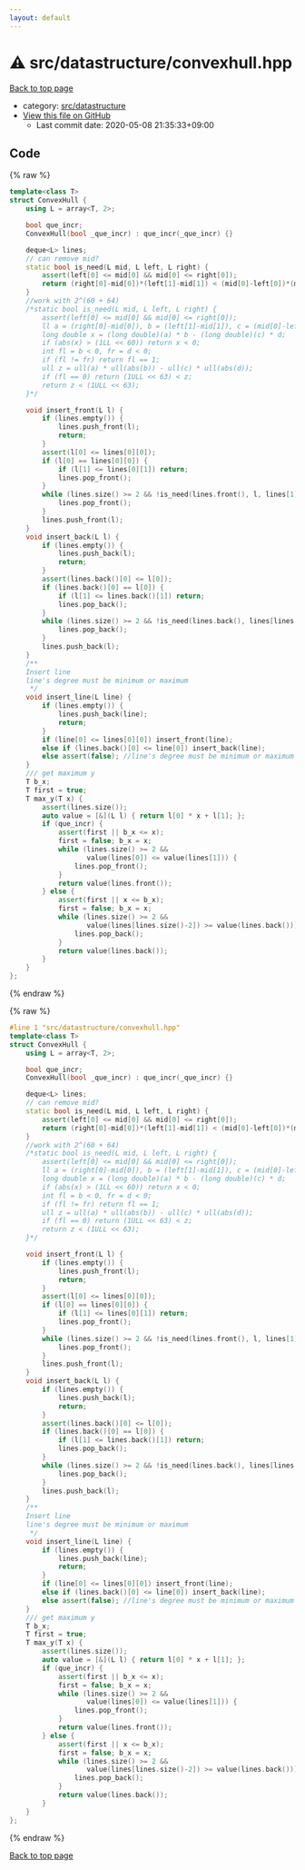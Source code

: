 ```yaml
---
layout: default
---
```


<!-- mathjax config similar to math.stackexchange -->
<script type="text/javascript" async
  src="https://cdnjs.cloudflare.com/ajax/libs/mathjax/2.7.5/MathJax.js?config=TeX-MML-AM_CHTML">
</script>
<script type="text/x-mathjax-config">
  MathJax.Hub.Config({
    TeX: { equationNumbers: { autoNumber: "AMS" }},
    tex2jax: {
      inlineMath: [ ['$','$'] ],
      processEscapes: true
    },
    "HTML-CSS": { matchFontHeight: false },
    displayAlign: "left",
    displayIndent: "2em"
  });
</script>

<script type="text/javascript" src="https://cdnjs.cloudflare.com/ajax/libs/jquery/3.4.1/jquery.min.js"></script>
<script src="https://cdn.jsdelivr.net/npm/jquery-balloon-js@1.1.2/jquery.balloon.min.js" integrity="sha256-ZEYs9VrgAeNuPvs15E39OsyOJaIkXEEt10fzxJ20+2I=" crossorigin="anonymous"></script>
<script type="text/javascript" src="../../../assets/js/copy-button.js"></script>
<link rel="stylesheet" href="../../../assets/css/copy-button.css" />


# :warning: src/datastructure/convexhull.hpp

<a href="../../../index.html">Back to top page</a>

* category: <a href="../../../index.html#057cdb199a48f765d2786c323ec11d3a">src/datastructure</a>
* <a href="{{ site.github.repository_url }}/blob/master/src/datastructure/convexhull.hpp">View this file on GitHub</a>
    - Last commit date: 2020-05-08 21:35:33+09:00




## Code

<a id="unbundled"></a>
{% raw %}
```cpp
template<class T>
struct ConvexHull {
    using L = array<T, 2>;

    bool que_incr;
    ConvexHull(bool _que_incr) : que_incr(_que_incr) {}

    deque<L> lines;
    // can remove mid?
    static bool is_need(L mid, L left, L right) {
        assert(left[0] <= mid[0] && mid[0] <= right[0]);
        return (right[0]-mid[0])*(left[1]-mid[1]) < (mid[0]-left[0])*(mid[1]-right[1]);
    }
    //work with 2^(60 + 64)
    /*static bool is_need(L mid, L left, L right) {
        assert(left[0] <= mid[0] && mid[0] <= right[0]);
        ll a = (right[0]-mid[0]), b = (left[1]-mid[1]), c = (mid[0]-left[0]), d = (mid[1]-right[1]);
        long double x = (long double)(a) * b - (long double)(c) * d;
        if (abs(x) > (1LL << 60)) return x < 0;
        int fl = b < 0, fr = d < 0;
        if (fl != fr) return fl == 1;
        ull z = ull(a) * ull(abs(b)) - ull(c) * ull(abs(d));
        if (fl == 0) return (1ULL << 63) < z;
        return z < (1ULL << 63);
    }*/

    void insert_front(L l) {
        if (lines.empty()) {
            lines.push_front(l);
            return;
        }
        assert(l[0] <= lines[0][0]);
        if (l[0] == lines[0][0]) {
            if (l[1] <= lines[0][1]) return;
            lines.pop_front();
        }
        while (lines.size() >= 2 && !is_need(lines.front(), l, lines[1])) {
            lines.pop_front();
        }
        lines.push_front(l);
    }
    void insert_back(L l) {
        if (lines.empty()) {
            lines.push_back(l);
            return;
        }
        assert(lines.back()[0] <= l[0]);
        if (lines.back()[0] == l[0]) {
            if (l[1] <= lines.back()[1]) return;
            lines.pop_back();
        }
        while (lines.size() >= 2 && !is_need(lines.back(), lines[lines.size()-2], l)) {
            lines.pop_back();
        }
        lines.push_back(l);
    }
    /**
    Insert line
    line's degree must be minimum or maximum
     */
    void insert_line(L line) {
        if (lines.empty()) {
            lines.push_back(line);
            return;
        }
        if (line[0] <= lines[0][0]) insert_front(line);
        else if (lines.back()[0] <= line[0]) insert_back(line);
        else assert(false); //line's degree must be minimum or maximum
    }
    /// get maximum y
    T b_x;
    T first = true;
    T max_y(T x) {
        assert(lines.size());
        auto value = [&](L l) { return l[0] * x + l[1]; };
        if (que_incr) {
            assert(first || b_x <= x);
            first = false; b_x = x;
            while (lines.size() >= 2 &&
                   value(lines[0]) <= value(lines[1])) {
                lines.pop_front();
            }
            return value(lines.front());
        } else {
            assert(first || x <= b_x);
            first = false; b_x = x;
            while (lines.size() >= 2 &&
                   value(lines[lines.size()-2]) >= value(lines.back())) {
                lines.pop_back();
            }
            return value(lines.back());
        }
    }
};

```
{% endraw %}

<a id="bundled"></a>
{% raw %}
```cpp
#line 1 "src/datastructure/convexhull.hpp"
template<class T>
struct ConvexHull {
    using L = array<T, 2>;

    bool que_incr;
    ConvexHull(bool _que_incr) : que_incr(_que_incr) {}

    deque<L> lines;
    // can remove mid?
    static bool is_need(L mid, L left, L right) {
        assert(left[0] <= mid[0] && mid[0] <= right[0]);
        return (right[0]-mid[0])*(left[1]-mid[1]) < (mid[0]-left[0])*(mid[1]-right[1]);
    }
    //work with 2^(60 + 64)
    /*static bool is_need(L mid, L left, L right) {
        assert(left[0] <= mid[0] && mid[0] <= right[0]);
        ll a = (right[0]-mid[0]), b = (left[1]-mid[1]), c = (mid[0]-left[0]), d = (mid[1]-right[1]);
        long double x = (long double)(a) * b - (long double)(c) * d;
        if (abs(x) > (1LL << 60)) return x < 0;
        int fl = b < 0, fr = d < 0;
        if (fl != fr) return fl == 1;
        ull z = ull(a) * ull(abs(b)) - ull(c) * ull(abs(d));
        if (fl == 0) return (1ULL << 63) < z;
        return z < (1ULL << 63);
    }*/

    void insert_front(L l) {
        if (lines.empty()) {
            lines.push_front(l);
            return;
        }
        assert(l[0] <= lines[0][0]);
        if (l[0] == lines[0][0]) {
            if (l[1] <= lines[0][1]) return;
            lines.pop_front();
        }
        while (lines.size() >= 2 && !is_need(lines.front(), l, lines[1])) {
            lines.pop_front();
        }
        lines.push_front(l);
    }
    void insert_back(L l) {
        if (lines.empty()) {
            lines.push_back(l);
            return;
        }
        assert(lines.back()[0] <= l[0]);
        if (lines.back()[0] == l[0]) {
            if (l[1] <= lines.back()[1]) return;
            lines.pop_back();
        }
        while (lines.size() >= 2 && !is_need(lines.back(), lines[lines.size()-2], l)) {
            lines.pop_back();
        }
        lines.push_back(l);
    }
    /**
    Insert line
    line's degree must be minimum or maximum
     */
    void insert_line(L line) {
        if (lines.empty()) {
            lines.push_back(line);
            return;
        }
        if (line[0] <= lines[0][0]) insert_front(line);
        else if (lines.back()[0] <= line[0]) insert_back(line);
        else assert(false); //line's degree must be minimum or maximum
    }
    /// get maximum y
    T b_x;
    T first = true;
    T max_y(T x) {
        assert(lines.size());
        auto value = [&](L l) { return l[0] * x + l[1]; };
        if (que_incr) {
            assert(first || b_x <= x);
            first = false; b_x = x;
            while (lines.size() >= 2 &&
                   value(lines[0]) <= value(lines[1])) {
                lines.pop_front();
            }
            return value(lines.front());
        } else {
            assert(first || x <= b_x);
            first = false; b_x = x;
            while (lines.size() >= 2 &&
                   value(lines[lines.size()-2]) >= value(lines.back())) {
                lines.pop_back();
            }
            return value(lines.back());
        }
    }
};

```
{% endraw %}

<a href="../../../index.html">Back to top page</a>

